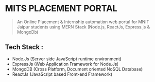 # MITS PLACEMENT PORTAL

> An Online Placement & Internship automation web portal for MNIT Jaipur students using MERN Stack (Node.js, ReactJs, Express.js & MongoDb)
## Tech Stack :
* Node.Js (Server side JavaScript runtime environment)
* ExpressJs (Web Application Framework for Node.Js)
* MongoDB (Cross Platform, Document oriented NoSQL Database)
* ReactJs (JavaScript based Front-end Framework)
